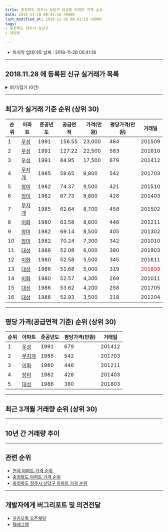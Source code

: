```yaml
---
title: 충청북도 청주시 상당구 대성동 아파트 가격 순위
date: 2018-11-28 00:41:16 +0900
last_modified_at: 2018-11-28 00:41:16 +0900
tags:
- 충청북도 청주시 상당구
- 대성동

---
```


* 마지막 업데이트 날짜 : 2018-11-28 00:41:16

---

## 2018.11.28 에 등록된 신규 실거래가 목록

<details>
<summary>펴기/접기 (0건)</summary>
<div markdown="1">

|아파트|준공년도|공급면적|가격(만원)|평당가격(만원)|거래일|
|---|---|---|---|---|---|
|없음||||||


</div>
</details>

---

## 최고가 실거래 기준 순위 (상위 30)


|순위|아파트|준공년도|공급면적|가격(만원)|평당가격(만원)|거래일|
|---|---|---|---|---|---|---|
|1|[우성](https://search.naver.com/search.naver?query=%EC%B6%A9%EC%B2%AD%EB%B6%81%EB%8F%84+%EC%B2%AD%EC%A3%BC%EC%8B%9C+%EC%83%81%EB%8B%B9%EA%B5%AC+%EB%8C%80%EC%84%B1%EB%8F%99+%EC%9A%B0%EC%84%B1)|1991|156.55|23,000|484|201509|
|2|[우성](https://search.naver.com/search.naver?query=%EC%B6%A9%EC%B2%AD%EB%B6%81%EB%8F%84+%EC%B2%AD%EC%A3%BC%EC%8B%9C+%EC%83%81%EB%8B%B9%EA%B5%AC+%EB%8C%80%EC%84%B1%EB%8F%99+%EC%9A%B0%EC%84%B1)|1991|127.22|22,500|583|201610|
|3|[우성](https://search.naver.com/search.naver?query=%EC%B6%A9%EC%B2%AD%EB%B6%81%EB%8F%84+%EC%B2%AD%EC%A3%BC%EC%8B%9C+%EC%83%81%EB%8B%B9%EA%B5%AC+%EB%8C%80%EC%84%B1%EB%8F%99+%EC%9A%B0%EC%84%B1)|1991|84.95|17,500|679|201412|
|4|[무지개](https://search.naver.com/search.naver?query=%EC%B6%A9%EC%B2%AD%EB%B6%81%EB%8F%84+%EC%B2%AD%EC%A3%BC%EC%8B%9C+%EC%83%81%EB%8B%B9%EA%B5%AC+%EB%8C%80%EC%84%B1%EB%8F%99+%EB%AC%B4%EC%A7%80%EA%B0%9C)|1985|59.65|9,800|542|201703|
|5|[장미](https://search.naver.com/search.naver?query=%EC%B6%A9%EC%B2%AD%EB%B6%81%EB%8F%84+%EC%B2%AD%EC%A3%BC%EC%8B%9C+%EC%83%81%EB%8B%B9%EA%B5%AC+%EB%8C%80%EC%84%B1%EB%8F%99+%EC%9E%A5%EB%AF%B8)|1982|74.37|9,500|421|201510|
|6|[장미](https://search.naver.com/search.naver?query=%EC%B6%A9%EC%B2%AD%EB%B6%81%EB%8F%84+%EC%B2%AD%EC%A3%BC%EC%8B%9C+%EC%83%81%EB%8B%B9%EA%B5%AC+%EB%8C%80%EC%84%B1%EB%8F%99+%EC%9E%A5%EB%AF%B8)|1982|67.73|8,800|428|201403|
|7|[무지개](https://search.naver.com/search.naver?query=%EC%B6%A9%EC%B2%AD%EB%B6%81%EB%8F%84+%EC%B2%AD%EC%A3%BC%EC%8B%9C+%EC%83%81%EB%8B%B9%EA%B5%AC+%EB%8C%80%EC%84%B1%EB%8F%99+%EB%AC%B4%EC%A7%80%EA%B0%9C)|1985|62.64|8,700|458|201502|
|8|[이화](https://search.naver.com/search.naver?query=%EC%B6%A9%EC%B2%AD%EB%B6%81%EB%8F%84+%EC%B2%AD%EC%A3%BC%EC%8B%9C+%EC%83%81%EB%8B%B9%EA%B5%AC+%EB%8C%80%EC%84%B1%EB%8F%99+%EC%9D%B4%ED%99%94)|1980|63.58|8,600|446|201211|
|9|[장미](https://search.naver.com/search.naver?query=%EC%B6%A9%EC%B2%AD%EB%B6%81%EB%8F%84+%EC%B2%AD%EC%A3%BC%EC%8B%9C+%EC%83%81%EB%8B%B9%EA%B5%AC+%EB%8C%80%EC%84%B1%EB%8F%99+%EC%9E%A5%EB%AF%B8)|1982|69.14|8,500|405|201302|
|10|[장미](https://search.naver.com/search.naver?query=%EC%B6%A9%EC%B2%AD%EB%B6%81%EB%8F%84+%EC%B2%AD%EC%A3%BC%EC%8B%9C+%EC%83%81%EB%8B%B9%EA%B5%AC+%EB%8C%80%EC%84%B1%EB%8F%99+%EC%9E%A5%EB%AF%B8)|1982|70.24|7,300|342|201010|
|11|[대성](https://search.naver.com/search.naver?query=%EC%B6%A9%EC%B2%AD%EB%B6%81%EB%8F%84+%EC%B2%AD%EC%A3%BC%EC%8B%9C+%EC%83%81%EB%8B%B9%EA%B5%AC+%EB%8C%80%EC%84%B1%EB%8F%99+%EB%8C%80%EC%84%B1)|1986|52.08|6,000|380|201803|
|12|[이화](https://search.naver.com/search.naver?query=%EC%B6%A9%EC%B2%AD%EB%B6%81%EB%8F%84+%EC%B2%AD%EC%A3%BC%EC%8B%9C+%EC%83%81%EB%8B%B9%EA%B5%AC+%EB%8C%80%EC%84%B1%EB%8F%99+%EC%9D%B4%ED%99%94)|1980|52.58|5,500|345|201611|
|13|[대성](https://search.naver.com/search.naver?query=%EC%B6%A9%EC%B2%AD%EB%B6%81%EB%8F%84+%EC%B2%AD%EC%A3%BC%EC%8B%9C+%EC%83%81%EB%8B%B9%EA%B5%AC+%EB%8C%80%EC%84%B1%EB%8F%99+%EB%8C%80%EC%84%B1)|1986|51.68|5,000|319|<span style="color:red">201809</span>|
|14|[이화](https://search.naver.com/search.naver?query=%EC%B6%A9%EC%B2%AD%EB%B6%81%EB%8F%84+%EC%B2%AD%EC%A3%BC%EC%8B%9C+%EC%83%81%EB%8B%B9%EA%B5%AC+%EB%8C%80%EC%84%B1%EB%8F%99+%EC%9D%B4%ED%99%94)|1980|52.57|4,300|269|201011|
|15|[대성](https://search.naver.com/search.naver?query=%EC%B6%A9%EC%B2%AD%EB%B6%81%EB%8F%84+%EC%B2%AD%EC%A3%BC%EC%8B%9C+%EC%83%81%EB%8B%B9%EA%B5%AC+%EB%8C%80%EC%84%B1%EB%8F%99+%EB%8C%80%EC%84%B1)|1986|53.62|4,200|258|201705|
|16|[대성](https://search.naver.com/search.naver?query=%EC%B6%A9%EC%B2%AD%EB%B6%81%EB%8F%84+%EC%B2%AD%EC%A3%BC%EC%8B%9C+%EC%83%81%EB%8B%B9%EA%B5%AC+%EB%8C%80%EC%84%B1%EB%8F%99+%EB%8C%80%EC%84%B1)|1986|52.93|3,500|218|201204|


---

## 평당 가격(공급면적 기준) 순위 (상위 30)


|순위|아파트|준공년도|평당가격(만원)|거래일|
|---|---|---|---|---|
|1|[우성](https://search.naver.com/search.naver?query=%EC%B6%A9%EC%B2%AD%EB%B6%81%EB%8F%84+%EC%B2%AD%EC%A3%BC%EC%8B%9C+%EC%83%81%EB%8B%B9%EA%B5%AC+%EB%8C%80%EC%84%B1%EB%8F%99+%EC%9A%B0%EC%84%B1)|1991|679|201412|
|2|[무지개](https://search.naver.com/search.naver?query=%EC%B6%A9%EC%B2%AD%EB%B6%81%EB%8F%84+%EC%B2%AD%EC%A3%BC%EC%8B%9C+%EC%83%81%EB%8B%B9%EA%B5%AC+%EB%8C%80%EC%84%B1%EB%8F%99+%EB%AC%B4%EC%A7%80%EA%B0%9C)|1985|542|201703|
|3|[이화](https://search.naver.com/search.naver?query=%EC%B6%A9%EC%B2%AD%EB%B6%81%EB%8F%84+%EC%B2%AD%EC%A3%BC%EC%8B%9C+%EC%83%81%EB%8B%B9%EA%B5%AC+%EB%8C%80%EC%84%B1%EB%8F%99+%EC%9D%B4%ED%99%94)|1980|446|201211|
|4|[장미](https://search.naver.com/search.naver?query=%EC%B6%A9%EC%B2%AD%EB%B6%81%EB%8F%84+%EC%B2%AD%EC%A3%BC%EC%8B%9C+%EC%83%81%EB%8B%B9%EA%B5%AC+%EB%8C%80%EC%84%B1%EB%8F%99+%EC%9E%A5%EB%AF%B8)|1982|428|201403|
|5|[대성](https://search.naver.com/search.naver?query=%EC%B6%A9%EC%B2%AD%EB%B6%81%EB%8F%84+%EC%B2%AD%EC%A3%BC%EC%8B%9C+%EC%83%81%EB%8B%B9%EA%B5%AC+%EB%8C%80%EC%84%B1%EB%8F%99+%EB%8C%80%EC%84%B1)|1986|380|201803|


---

## 최근 3개월 거래량 순위 (상위 30)


<div style="width:100%;">
    <canvas id="deal_count_ranking" height="250"></canvas>
</div>


<script>
new Chart(document.getElementById("deal_count_ranking"), {
    type: 'horizontalBar',
    data: {
        labels: ['우성', '대성'],
        datasets: [{
            label: '실거래 수',
            data: [2, 1],
            borderColor: "rgba(255, 0, 128, 1)",
            backgroundColor: "rgba(255, 0, 128, 0.5)",
            fill: false,
        }]
    },
    options: {
        responsive: true,
        title: {
            display: true,
            text: '최근 3개월 거래량 순위'
        },
        tooltips: {
            mode: 'index',
            intersect: false,
            callbacks: {
                title: function(tooltipItems, data) {
                    return "실거래 수:";
                },
                label: function(tooltipItem, data) {
                    return data.labels[tooltipItem.index] + ": " + tooltipItem.xLabel;
                }
            }
        },
        hover: {
            mode: 'nearest',
            intersect: true
        },
        scales: {
            xAxes: [{
                display: true,
                scaleLabel: {
                    display: true,
                    labelString: '실거래 수'
                },
                ticks: {
                    suggestedMin: 0,
                }
            }],
            yAxes: [{
                display: true,
                ticks: {
                    autoSkip: false,
                    callback: function(value, index, values) {
                        if (value.length > 15)
                            return value.substr(0, 13) + "...";
                        else
                            return value;
                    }
                },
                scaleLabel: {
                    display: false,
                }
            }]
        }
    }
});

</script>


---

## 10년 간 거래량 추이


<div style="width:100%;">
    <canvas id="deal_progress" height="250"></canvas>
</div>

<script>
new Chart(document.getElementById("deal_progress"), {
    type: 'line',
    data: {
        labels: ['200811','200812','200901','200902','200903','200904','200905','200906','200907','200908','200909','200910','200911','200912','201001','201002','201003','201004','201005','201006','201007','201008','201009','201010','201011','201012','201101','201102','201103','201104','201105','201106','201107','201108','201109','201110','201111','201112','201201','201202','201203','201204','201205','201206','201207','201208','201209','201210','201211','201212','201301','201302','201303','201304','201305','201306','201307','201308','201309','201310','201311','201312','201401','201402','201403','201404','201405','201406','201407','201408','201409','201410','201411','201412','201501','201502','201503','201504','201505','201506','201507','201508','201509','201510','201511','201512','201601','201602','201603','201604','201605','201606','201607','201608','201609','201610','201611','201612','201701','201702','201703','201704','201705','201706','201707','201708','201709','201710','201711','201712','201801','201802','201803','201804','201805','201806','201807','201808','201809','201810','201811'],
        datasets: [{
            label: '실거래 수',
            pointRadius: 1,
            data: [2, 2, 5, 6, 3, 6, 2, 2, 2, 5, 4, 3, 1, 3, 3, 1, 4, 4, 3, 2, 1, 3, 5, 5, 2, 10, 3, 4, 4, 4, 4, 3, 3, 2, 2, 1, 1, 0, 3, 4, 6, 6, 3, 2, 5, 5, 1, 2, 4, 0, 1, 4, 5, 2, 3, 2, 0, 4, 4, 2, 3, 2, 3, 3, 5, 4, 2, 3, 4, 3, 1, 2, 2, 2, 2, 2, 1, 1, 1, 2, 2, 0, 1, 1, 1, 1, 4, 1, 1, 4, 1, 2, 0, 0, 1, 2, 2, 0, 0, 0, 7, 2, 1, 1, 2, 1, 1, 0, 0, 3, 0, 3, 4, 0, 2, 1, 1, 0, 3, 0, 0],
            borderColor: "rgba(255, 201, 14, 1)",
            backgroundColor: "rgba(255, 201, 14, 0.5)",
            fill: true,
        }]
    },
    options: {
        responsive: true,
        title: {
            display: true,
            text: '10년간 거래량 추이'
        },
        tooltips: {
            mode: 'index',
            intersect: false,
        },
        hover: {
            mode: 'nearest',
            intersect: true
        },
        scales: {
            xAxes: [{
                display: true,
                scaleLabel: {
                    display: true,
                    labelString: '년/월'
                }
            }],
            yAxes: [{
                display: true,
                ticks: {
                    suggestedMin: 0,
                },
                scaleLabel: {
                    display: true,
                    labelString: '실거래 수'
                }
            }]
        }
    }
});

</script>


---

## 관련 순위

- [전국 아파트 가격 순위](https://inasie.github.io/apt-ranking/전국)
- [충청북도 아파트 가격 순위](https://inasie.github.io/apt-ranking/충청북도)
- [충청북도 청주시 상당구 아파트 가격 순위](https://inasie.github.io/apt-ranking/충청북도-청주시-상당구)


---

## 개발자에게 버그리포트 및 의견전달

- [카카오톡 오픈채팅](https://open.kakao.com/o/gLJUAP4)
- [텔레그램](https://t.me/inasie)

